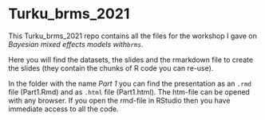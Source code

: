 
# Turku_brms_2021

<!-- badges: start -->
<!-- badges: end -->

This Turku_brms_2021 repo contains all the files for the workshop I gave on <i> Bayesian mixed effects models with`brms`</i>.

Here you will find the datasets, the slides and the rmarkdown file to create the slides (they contain the chunks of R code you can re-use).


In the folder with the name <i>Part 1</i> you can find the presentation as an `.rmd` file (Part1.Rmd) and as `.html` file (Part1.html). The htm-file can be opened with any browser. If you open the rmd-file in RStudio then you have immediate access to all the code.


